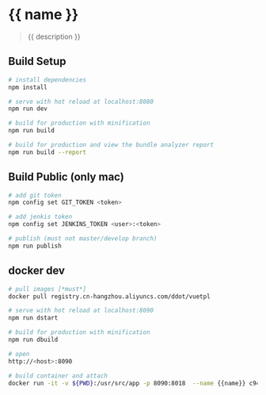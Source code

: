 # {{ name }}

> {{ description }}

## Build Setup

``` bash
# install dependencies
npm install

# serve with hot reload at localhost:8080
npm run dev

# build for production with minification
npm run build

# build for production and view the bundle analyzer report
npm run build --report
```

## Build Public (only mac)

```bash
# add git token 
npm config set GIT_TOKEN <token>

# add jenkis token 
npm config set JENKINS_TOKEN <user>:<token>

# publish (must not master/develop branch)
npm run publish
```

## docker dev

``` bash
# pull images [*must*]
docker pull registry.cn-hangzhou.aliyuncs.com/ddot/vuetpl

# serve with hot reload at localhost:8090
npm run dstart

# build for production with minification
npm run dbuild

# open
http://<host>:8090

# build container and attach
docker run -it -v ${PWD}:/usr/src/app -p 8090:8018  --name {{name}} c94d71f7deff sh
```
